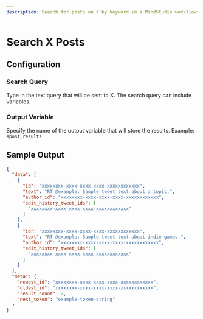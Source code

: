 ```yaml
---
description: Search for posts on X by keyword in a MindStudio workflow
---
```


# Search X Posts

## Configuration

### Search Query&#x20;

Type in the text query that will be sent to X. The search query can include variables.&#x20;

### Output Variable&#x20;

Specify the name of the output variable that will store the results. Example: `Xpost_results`

## Sample Output

```json
{
  "data": [
    {
      "id": "xxxxxxxx-xxxx-xxxx-xxxx-xxxxxxxxxxxx",
      "text": "RT @example: Sample tweet text about a topic.",
      "author_id": "xxxxxxxx-xxxx-xxxx-xxxx-xxxxxxxxxxxx",
      "edit_history_tweet_ids": [
        "xxxxxxxx-xxxx-xxxx-xxxx-xxxxxxxxxxxx"
      ]
    },
    {
      "id": "xxxxxxxx-xxxx-xxxx-xxxx-xxxxxxxxxxxx",
      "text": "RT @example: Sample tweet text about indie games.",
      "author_id": "xxxxxxxx-xxxx-xxxx-xxxx-xxxxxxxxxxxx",
      "edit_history_tweet_ids": [
        "xxxxxxxx-xxxx-xxxx-xxxx-xxxxxxxxxxxx"
      ]
    }
  ],
  "meta": {
    "newest_id": "xxxxxxxx-xxxx-xxxx-xxxx-xxxxxxxxxxxx",
    "oldest_id": "xxxxxxxx-xxxx-xxxx-xxxx-xxxxxxxxxxxx",
    "result_count": 2,
    "next_token": "example-token-string"
  }
}
```
